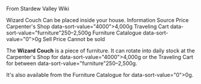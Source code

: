 From Stardew Valley Wiki

Wizard Couch Can be placed inside your house. Information Source Price Carpenter's Shop data-sort-value="4000"&gt;4,000g Traveling Cart data-sort-value="furniture"250–2,500g Furniture Catalogue data-sort-value="0"&gt;0g Sell Price Cannot be sold

The **Wizard Couch** is a piece of furniture. It can rotate into daily stock at the Carpenter's Shop for data-sort-value="4000"&gt;4,000g or the Traveling Cart for between data-sort-value="furniture"250–2,500g.

It's also available from the Furniture Catalogue for data-sort-value="0"&gt;0g.